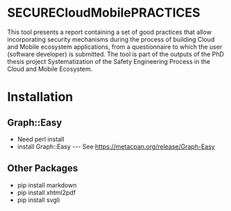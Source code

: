 # SECURECloudMobilePRACTICES
This tool presents a report containing a set of good practices that allow incorporating security
mechanisms during the process of building Cloud and Mobile ecosystem applications, from a questionnaire
to which the user (software developer) is submitted. The tool is part of the outputs of the PhD thesis 
project Systematization of the Safety Engineering Process in the Cloud and Mobile Ecosystem.

# Installation
 ## Graph::Easy
  * Need perl install
  * install Graph::Easy --- See https://metacpan.org/release/Graph-Easy
 ## Other Packages
  * pip install markdown
  * pip install xhtml2pdf
  * pip install svgli
